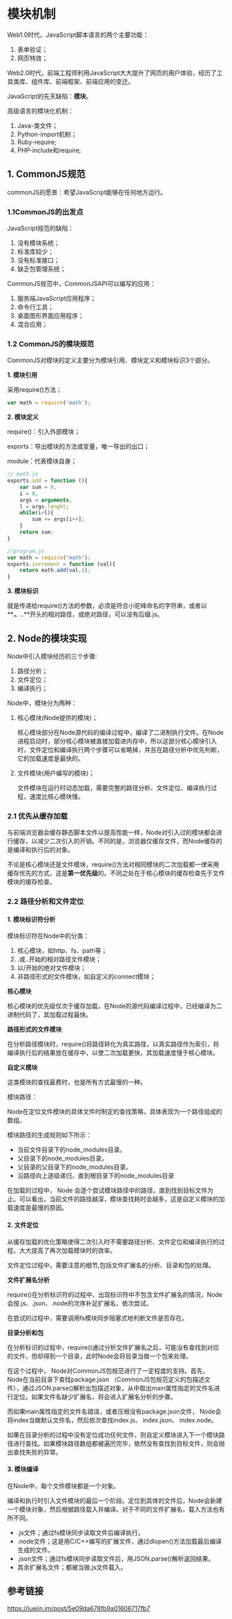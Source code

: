 # 模块机制

Web1.0时代，JavaScript脚本语言的两个主要功能：

1. 表单验证；
2. 网页特效；

Web2.0时代，前端工程师利用JavaScript大大提升了网页的用户体验，经历了工具类库、组件库、前端框架、前端应用的变迁。

JavaScript的先天缺陷：**模块**。

高级语言的模块化机制：

1. Java-类文件；
2. Python-import机制；
3. Ruby-require;
4. PHP-include和require;

## 1. CommonJS规范

commonJS的愿景：希望JavaScript能够在任何地方运行。

### 1.1CommonJS的出发点

JavaScript规范的缺陷：

1. 没有模块系统；
2. 标准库较少；
3. 没有标准接口；
4. 缺乏包管理系统；

CommonJS规范中，CommonJSAPI可以编写的应用：

1. 服务端JavaScript应用程序；
2. 命令行工具；
3. 桌面图形界面应用程序；
4. 混合应用；

### 1.2 CommonJS的模块规范

CommonJS对模块的定义主要分为模块引用、模块定义和模块标识3个部分。 

**1. 模块引用**

采用require()方法；

```javascript
var math = require('math');
```

**2. 模块定义**

require()：引入外部模块；

exports：导出模块的方法或变量，唯一导出的出口；

module：代表模块自身；

```javascript
// math.js
exports.add = function (){
	var sum = 0,
	i = 0,
	args = arguments,
	l = args.lenght;
	while(i<l){
		sum += args[i++];
	}
	return sum;
}

//program.js
var math = require("math");
exports.increment = function (val){
	return math.add(val,1);
}
```

**3. 模块标识**

就是传递给require()方法的参数，必须是符合小驼峰命名的字符串，或者以**.**、**..**开头的相对路径，或绝对路径，可以没有后缀.js。

## 2. Node的模块实现

Node中引入模块经历的三个步骤:

1. 路径分析；
2. 文件定位；
3. 编译执行；

Node中，模块分为两种：

1. 核心模块(Node提供的模块)；

   核心模块部分在Node源代码的编译过程中，编译了二进制执行文件。在Node进程启动时，部分核心模块被直接加载进内存中，所以这部分核心模块引入时，文件定位和编译执行两个步骤可以省略掉，并且在路径分析中优先判断，它的加载速度是最快的。

2. 文件模块(用户编写的模块)；

   文件模块在运行时动态加载，需要完整的路径分析、文件定位、编译执行过程，速度比核心模块慢。

### 2.1 优先从缓存加载

与前端浏览器会缓存静态脚本文件以提高性能一样，Node对引入过的模块都会进行缓存，以减少二次引入的开销。不同的是，浏览器仅缓存文件，而Node缓存的是编译和执行后的对象。

不论是核心模块还是文件模块，require()方法对相同模块的二次加载都一律采用缓存优先的方式，这是**第一优先级**的。不同之处在于核心模块的缓存检查先于文件模块的缓存检查。

### 2.2 路径分析和文件定位

#### 1. 模块标识符分析

模块标识符在Node中的分类：

1. 核心模块，如http、fs、path等；
2. .或..开始的相对路径文件模块；
3. 以/开始的绝对文件模块；
4. 非路径形式的文件模块，如自定义的connect模块；

**核心模块**

核心模块的优先级仅次于缓存加载，在Node的源代码编译过程中，已经编译为二进制代码了，其加载过程最快。

**路径形式的文件模块**

在分析路径模块时，require()将路径转化为真实路径，以真实路径作为索引，将编译执行后的结果放在缓存中，以使二次加载更快，其加载速度慢于核心模块。

**自定义模块**

这类模块的查找最费时，也是所有方式最慢的一种。

模块路径：

Node在定位文件模块的具体文件时制定的查找策略，具体表现为一个路径组成的数组。

模块路径的生成规则如下所示：

- 当前文件目录下的node_modules目录。
- 父目录下的node_modules目录。
- 父目录的父目录下的node_modules目录。
- 沿路径向上逐级递归，直到根目录下的node_modules目录 

在加载的过程中， Node 会逐个尝试模块路径中的路径，直到找到目标文件为止。可以看出，当前文件的路径越深，模块查找耗时会越多，这是自定义模块的加载速度是最慢的原因。

#### 2. 文件定位

从缓存加载的优化策略使得二次引入时不需要路径分析、文件定位和编译执行的过程，大大提高了再次加载模块时的效率。

文件定位过程中，需要注意的细节,包括文件扩展名的分析、目录和包的处理。

**文件扩展名分析**

require()在分析标识符的过程中，出现标识符中不包含文件扩展名的情况，Node会按.js、.json、.node的次序补足扩展名，依次尝试。

在尝试的过程中，需要调用fs模块同步阻塞式地判断文件是否存在。

**目录分析和包**

在分析标识的过程中，require()通过分析文件扩展名之后，可能没有查找到对应的文件，但却得到一个目录，此时Node会将目录当做一个包来处理。

在这个过程中， Node对CommonJS包规范进行了一定程度的支持。首先， Node在当前目录下查找package.json （CommonJS包规范定义的包描述文件），通过JSON.parse()解析出包描述对象，从中取出main属性指定的文件名进行定位。如果文件名缺少扩展名，将会进入扩展名分析的步骤。

而如果main属性指定的文件名错误，或者压根没有package.json文件， Node会将index当做默认文件名，然后依次查找index.js、 index.json、 index.node。

如果在目录分析的过程中没有定位成功任何文件，则自定义模块进入下一个模块路径进行查找。如果模块路径数组都被遍历完毕，依然没有查找到目标文件，则会抛出查找失败的异常。 

#### 3. 模块编译

在Node中，每个文件模块都是一个对象。

编译和执行时引入文件模块的最后一个阶段。定位到具体的文件后，Node会新建一个模块对象，然后根据路径载入并编译。对于不同的文件扩展名，载入方法也有所不同。

- .js文件；通过fs模块同步读取文件后编译执行。
- .node文件；这是用C/C++编写的扩展文件，通过dlopen()方法加载最后编译生成的文件。
- .json文件；通过fs模块同步读取文件后，用JSON.parse()解析返回结果。
- 其余扩展名文件；都被当做.js文件载入。



## 参考链接

https://juejin.im/post/5e09da676fb9a01606717fb7







